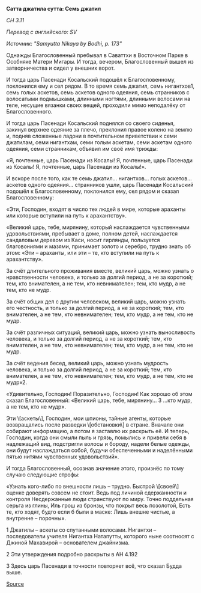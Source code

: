 **Сатта джатила сутта: Семь джатил**

_СН 3\.11_

_Перевод с английского: SV_

_Источник: "Samyutta Nikaya by Bodhi, p\. 173"_

Однажды Благословенный пребывал в Саваттхи в Восточном Парке в Особняке Матери Мигары\. И тогда, вечером, Благословенный вышел из затворничества и сидел у внешних ворот\. 

И тогда царь Пасенади Косальский подошёл к Благословенному, поклонился ему и сел рядом\. В то время семь джатил, семь нигантхов1, семь голых аскетов, семь аскетов одного одеяния, семь странников с волосатыми подмышками, длинными ногтями, длинными волосами на теле, несущие вязанки своих вещей, проходили мимо неподалёку от Благословенного\. 

И тогда царь Пасенади Косальский поднялся со своего сиденья, закинул верхнее одеяние за плечо, преклонил правое колено на землю и, подняв сложенные ладони в почтительном приветствии к семи джатилам, семи нигантхам, семи голым аскетам, семи аскетам одного одеяния, семи странникам, объявил им своё имя трижды: 

«Я, почтенные, царь Пасенади из Косалы\! Я, почтенные, царь Пасенади из Косалы\! Я, почтенные, царь Пасенади из Косалы\!»\. 

И вскоре после того, как те семь джатил… нигантхов… голых аскетов… аскетов одного одеяния… странников ушли, царь Пасенади Косальский подошёл к Благословенному, поклонился ему, сел рядом и сказал Благословенному: 

«Эти, Господин, входят в число тех людей в мире, которые араханты или которые вступили на путь к арахантству»\. 

«Великий царь, тебе, мирянину, который наслаждается чувственными удовольствиями, пребывает в доме, полном детей, наслаждается сандаловым деревом из Каси, носит гирлянды, пользуется благовониями и мазями, принимает золото и серебро, трудно знать об этом: «Эти – араханты, или эти – те, кто вступили на путь к арахантству»\. 

За счёт длительного проживания вместе, великий царь, можно узнать о нравственности человека, и только за долгий период, а не за короткий; тем, кто внимателен, а не тем, кто невнимателен; тем, кто мудр, а не тем, кто не мудр\. 

За счёт общих дел с другим человеком, великий царь, можно узнать его честность, и только за долгий период, а не за короткий; тем, кто внимателен, а не тем, кто невнимателен; тем, кто мудр, а не тем, кто не мудр\. 

За счёт различных ситуаций, великий царь, можно узнать выносливость человека, и только за долгий период, а не за короткий; тем, кто внимателен, а не тем, кто невнимателен; тем, кто мудр, а не тем, кто не мудр\. 

За счёт ведения бесед, великий царь, можно узнать мудрость человека, и только за долгий период, а не за короткий; тем, кто внимателен, а не тем, кто невнимателен; тем, кто мудр, а не тем, кто не мудр»2\. 

«Удивительно, Господин\! Поразительно, Господин\! Как хорошо об этом сказал Благословенный: «Великий царь, тебе, мирянину… 3 \.\.\.кто мудр, а не тем, кто не мудр»\. 

Эти \\[аскеты\\], Господин, мои шпионы, тайные агенты, которые возвращались после разведки \\[обстановки\\] в стране\. Вначале они собирают информацию, а потом я заставлю их раскрыть её\. И теперь, Господин, когда они смыли пыль и грязь, помылись и привели себя в надлежащий вид, подстригли волосы и бороду, надели белые одежды, они будут наслаждаться собой, будучи обеспеченными и наделёнными пятью нитями чувственных удовольствий»\. 

И тогда Благословенный, осознав значение этого, произнёс по тому случаю следующие строфы: 

«Узнать кого\-либо по внешности лишь – трудно\. Быстрой \\[своей\\] оценке доверять совсем не стоит\. Ведь под личиной сдержанности и контроля Несдержанные люди странствуют по миру\. Точно поддельная серьга из глины, Иль грош из бронзы, что покрыт весь позолотой, Есть те, кто ходят, будто если б были в маске: Лишь внешне чистые, а внутренне – порочны»\. 

1 Джатилы – аскеты со спутанными волосами\. Нигантхи – последователи учителя Нигантха Натапутты, которого ныне соотносят с Джиной Махавирой – основателем джайнизма\. 

2 Эти утверждения подробно раскрыты в АН 4\.192 

3 Здесь царь Пасенади в точности повторяет всё, что сказал Будда выше\.

[Source](https://www\.theravada\.ru/Teaching/Canon/Suttanta/Texts/sn3_11\-satta\-jatila\-sutta\-sv\.htm)